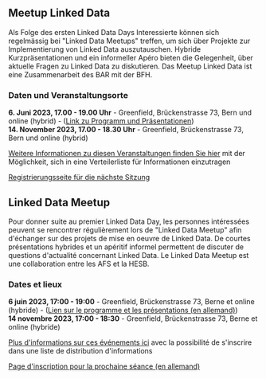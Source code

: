 ## Meetup Linked Data

Als Folge des ersten Linked Data Days Interessierte können sich regelmässig bei "Linked Data Meetups" treffen, um sich über Projekte zur Implementierung von Linked Data auszutauschen. Hybride Kurzpräsentationen und ein informeller Apéro bieten die Gelegenheit, über aktuelle Fragen zu Linked Data zu diskutieren. Das Meetup Linked Data ist eine Zusammenarbeit des BAR mit der BFH.


### Daten und Veranstaltungsorte

**6. Juni 2023, 17.00 - 19.00 Uhr** - Greenfield, Brückenstrasse 73, Bern und online (hybrid) - ([Link zu Programm und Präsentationen](https://www.bfh.ch/wirtschaft/de/aktuell/fachveranstaltungen/linked-data-meetup-1-23/))   
**14. November 2023, 17.00 - 18.30 Uhr** - Greenfield, Brückenstrasse 73, Bern und online (hybrid) 

[Weitere Informationen zu diesen Veranstaltungen finden Sie hier](https://www.bfh.ch/wirtschaft/de/themen/linked-data-meetup/) mit der Möglichkeit, sich in eine Verteilerliste für Informationen einzutragen

[Registrierungsseite für die nächste Sitzung](https://www.bfh.ch/wirtschaft/de/aktuell/fachveranstaltungen/linked-data-meetup-2-23/)

## Linked Data Meetup

Pour donner suite au premier Linked Data Day, les personnes intéressées peuvent se rencontrer régulièrement lors de "Linked Data Meetup" afin d'échanger sur des projets de mise en oeuvre de Linked Data. De courtes présentations hybrides et un apéritif informel permettent de discuter de questions d'actualité concernant Linked Data. Le Linked Data Meetup est une collaboration entre les AFS et la HESB.

### Dates et lieux

**6 juin 2023, 17:00 - 19:00** - Greenfield, Brückenstrasse 73, Berne et online (hybride) - ([Lien sur le programme et les présentations (en allemand)](https://www.bfh.ch/wirtschaft/de/aktuell/fachveranstaltungen/linked-data-meetup-1-23/))  
**14 novembre 2023, 17:00 - 18:30** - Greenfield, Brückenstrasse 73, Berne et online (hybride) 

[Plus d'informations sur ces événements ici](https://www.bfh.ch/wirtschaft/de/themen/linked-data-meetup/) avec la possibilité de s'inscrire dans une liste de distribution d'informations

[Page d'inscription pour la prochaine séance (en allemand)](https://www.bfh.ch/wirtschaft/de/aktuell/fachveranstaltungen/linked-data-meetup-2-23/)
